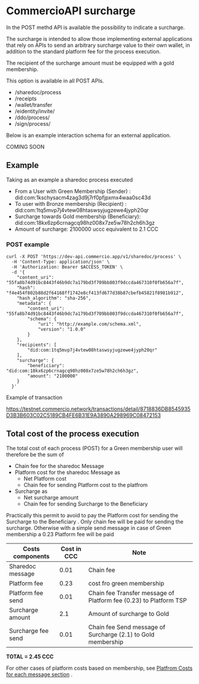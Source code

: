 
# CommercioAPI surcharge

<!-- npm run docs:serve  -->

<!-- https://lcd-testnet.commercio.network/docs/did:com:1ug9j7hgaxu6mvfu2kgfdt3hqxn4mrwuztxc7nu/received -->


In the POST methd API is available the possibility to indicate a surcharge.

The surcharge is intended to allow those implementing external applications that rely on APIs to send an arbitrary surcharge value to their own wallet, in addition to the standard platform fee for the process execution.

The recipient of the surcharge amount must be equipped with a gold membership.

This option is available in all POST APIs.

* /sharedoc/process
* /receipts
* /wallet/transfer
* /eidentity/invite/
* /ddo/process/
* /sign/process/

Below is an example interaction schema for an external application.


COMING SOON


## Example 

Taking as an example  a sharedoc process executed 

* From a User with Green Membership (Sender) :  did:com:1kschysacm4zag3d9j7rf0pfjpxmx4waa0sc43d
* To user with Bronze membership (Recipient) :  did:com:1tq5mvp7j4vtew08htaswsyjugzewe4jyph20qr
* Surcharge towards Gold membership (Beneficiary): did:com:18kx6zp6crnagcq98hz008x7ze5w78h2ch6h3gz 
* Amount of surcharge: 2100000 uccc equivalent to 2.1 CCC 


### POST example

```
curl -X POST 'https://dev-api.commercio.app/v1/sharedoc/process' \
  -H 'Content-Type: application/json' \
  -H 'Authorization: Bearer $ACCESS_TOKEN' \
  -d '{
    "content_uri": "55fa8b74d91bc8443f46b9dc7a179bd3f709bb803f9dccda467310f0fb656a7f",
    "hash": "f4e454f802b88d2f64168ff1742e8cf413fd677d38b87cbefb45821f8981b912",
    "hash_algorithm": "sha-256",
    "metadata": {
        "content_uri": "55fa8b74d91bc8443f46b9dc7a179bd3f709bb803f9dccda467310f0fb656a7f",
        "schema": {
            "uri": "http://example.com/schema.xml",
            "version": "1.0.0"
        }
    },
    "recipients": [
        "did:com:1tq5mvp7j4vtew08htaswsyjugzewe4jyph20qr"
    ],
    "surcharge": {
        "beneficiary": "did:com:18kx6zp6crnagcq98hz008x7ze5w78h2ch6h3gz",
        "amount": "2100000"
    }
  }'
``` 

Example of transaction 

https://testnet.commercio.network/transactions/detail/8718836DB8545935D3B3B603C02C5189CB4FE6B31E9A3890A298969C08472153

## Total cost of the process execution   

The total cost of each process (POST) for a Green membership user will therefore be the sum of

* Chain fee for the sharedoc Message 
* Platform cost for the sharedoc Message as 
   * Net Platform cost
   * Chain fee  for sending Platform cost to the platfrom
* Surcharge as 
   * Net surcharge amount
   * Chain fee  for sending Surcharge to the Beneficiary


Practically this permit to avoid to pay the Platform cost for sending the Surcharge to the Beneficiary . Only chain fee will be paid for sending the surcharge. Otherwise with a simple send message in case of Green membership a 0.23 Platform fee will be paid


| Costs components | Cost in CCC| Note |
| --- | --- | --- | 
| Sharedoc message  | 0.01 | Chain fee  | 
| Platform fee   | 0.23 |  cost fro green membership | 
| Platform fee send  | 0.01 |  Chain fee Transfer message of Platform fee (0.23) to Platform TSP| 
| Surcharge amount  | 2.1 |  Amount of surcharge to Gold | 
| Surcharge fee send  | 0.01 |  Chain fee Send message of Surcharge (2.1) to Gold membership| 



**TOTAL = 2.45 CCC**  

For other cases of platform costs based on membership, see [Platfrom Costs for each message section](https://docs.commercio.network/app_developers/commercioapi-introduction.html#platform-costs) .




